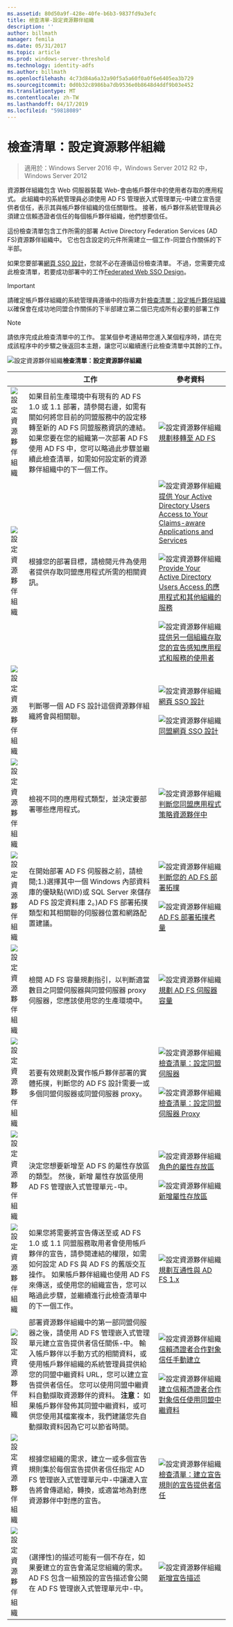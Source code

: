 ```yaml
---
ms.assetid: 80d50a9f-428e-40fe-b6b3-9837fd9a3efc
title: 檢查清單-設定資源夥伴組織
description: ''
author: billmath
manager: femila
ms.date: 05/31/2017
ms.topic: article
ms.prod: windows-server-threshold
ms.technology: identity-adfs
ms.author: billmath
ms.openlocfilehash: 4c73d84a6a32a90f5a5a60f0a0f6e6405ea3b729
ms.sourcegitcommit: 0d0b32c8986ba7db9536e0b8648d4ddf9b03e452
ms.translationtype: MT
ms.contentlocale: zh-TW
ms.lasthandoff: 04/17/2019
ms.locfileid: "59818089"
---
```

# <a name="checklist-configuring-the-resource-partner-organization"></a>檢查清單：設定資源夥伴組織

>適用於：Windows Server 2016 中，Windows Server 2012 R2 中，Windows Server 2012

資源夥伴組織包含 Web 伺服器裝載 Web\-會由帳戶夥伴中的使用者存取的應用程式。 此組織中的系統管理員必須使用 AD FS 管理嵌入式管理單元\-中建立宣告提供者信任，表示其與帳戶夥伴組織的信任關聯性。 接著，帳戶夥伴系統管理員必須建立信賴憑證者信任的每個帳戶夥伴組織，他們想要信任。  
  
這份檢查清單包含工作所需的部署 Active Directory Federation Services \(AD FS\)資源夥伴組織中。 它也包含設定的元件所需建立一個工作\-同盟合作關係的下半部。  
  
如果您要部署[網頁 SSO 設計](https://technet.microsoft.com/library/dd807033.aspx)，您就不必在遵循這份檢查清單。 不過，您需要完成此檢查清單，若要成功部署中的工作[Federated Web SSO Design](https://technet.microsoft.com/library/dd807050.aspx)。  
  
> [!IMPORTANT]  
> 請確定帳戶夥伴組織的系統管理員遵循中的指導方針[檢查清單：設定帳戶夥伴組織](Checklist--Configuring-the-Account-Partner-Organization.md)以確保會在成功地同盟合作關係的下半部建立第二個已完成所有必要的部署工作  
  
> [!NOTE]  
> 請依序完成此檢查清單中的工作。 當某個參考連結帶您進入某個程序時，請在完成該程序中的步驟之後返回本主題，讓您可以繼續進行此檢查清單中其餘的工作。  
  
![設定資源夥伴組織](media/2b05dce3-938f-4168-9b8f-1f4398cbdb9b.gif)**檢查清單：設定資源夥伴組織**  
  
||工作|參考資料|  
|-|--------|-------------|  
|![設定資源夥伴組織](media/icon_checkboxo.gif)|如果目前生產環境中有現有的 AD FS 1.0 或 1.1 部署，請參閱右邊，如需有關如何將您目前的同盟服務中的設定移轉至新的 AD FS 同盟服務資訊的連結。 如果您要在您的組織第一次部署 AD FS 使用 AD FS 中，您可以略過此步驟並繼續此檢查清單，如需如何設定新的資源夥伴組織中的下一個工作。|![設定資源夥伴組織](media/faa393df-4856-4431-9eda-4f4e5be72a90.gif)[規劃移轉至 AD FS](https://technet.microsoft.com/library/ff678044.aspx)|  
|![設定資源夥伴組織](media/icon_checkboxo.gif)|根據您的部署目標，請檢閱元件為使用者提供存取同盟應用程式所需的相關資訊。|![設定資源夥伴組織](media/faa393df-4856-4431-9eda-4f4e5be72a90.gif)[提供 Your Active Directory Users Access to Your Claims-aware Applications and Services](https://technet.microsoft.com/library/dd807071.aspx)<br /><br />![設定資源夥伴組織](media/faa393df-4856-4431-9eda-4f4e5be72a90.gif)[Provide Your Active Directory Users Access 的應用程式和其他組織的服務](https://technet.microsoft.com/library/dd807123.aspx)<br /><br />![設定資源夥伴組織](media/faa393df-4856-4431-9eda-4f4e5be72a90.gif)[提供另一個組織存取您的宣告感知應用程式和服務的使用者](https://technet.microsoft.com/library/dd807099.aspx)|  
|![設定資源夥伴組織](media/icon_checkboxo.gif)|判斷哪一個 AD FS 設計這個資源夥伴組織將會與相關聯。|![設定資源夥伴組織](media/faa393df-4856-4431-9eda-4f4e5be72a90.gif)[網頁 SSO 設計](https://technet.microsoft.com/library/dd807033.aspx)<br /><br />![設定資源夥伴組織](media/faa393df-4856-4431-9eda-4f4e5be72a90.gif)[同盟網頁 SSO 設計](https://technet.microsoft.com/library/dd807050.aspx)|  
|![設定資源夥伴組織](media/icon_checkboxo.gif)|檢視不同的應用程式類型，並決定要部署哪些應用程式。|![設定資源夥伴組織](media/faa393df-4856-4431-9eda-4f4e5be72a90.gif)[判斷您同盟應用程式策略資源夥伴中](https://technet.microsoft.com/library/dd807077.aspx)|  
|![設定資源夥伴組織](media/icon_checkboxo.gif)|在開始部署 AD FS 伺服器之前，請檢閱;1.\)選擇其中一個 Windows 內部資料庫的優缺點\(WID\)或 SQL Server 來儲存 AD FS 設定資料庫 2。\)AD FS 部署拓撲類型和其相關聯的伺服器位置和網路配置建議。|![設定資源夥伴組織](media/faa393df-4856-4431-9eda-4f4e5be72a90.gif)[判斷您的 AD FS 部署拓撲](https://technet.microsoft.com/library/gg982491.aspx)<br /><br />![設定資源夥伴組織](media/faa393df-4856-4431-9eda-4f4e5be72a90.gif)[AD FS 部署拓撲考量](https://technet.microsoft.com/library/gg982489.aspx)|  
|![設定資源夥伴組織](media/icon_checkboxo.gif)|檢閱 AD FS 容量規劃指引，以判斷適當數目之同盟伺服器與同盟伺服器 proxy 伺服器，您應該使用您的生產環境中。|![設定資源夥伴組織](media/faa393df-4856-4431-9eda-4f4e5be72a90.gif)[規劃 AD FS 伺服器容量](https://technet.microsoft.com/library/gg749899.aspx)|  
|![設定資源夥伴組織](media/icon_checkboxo.gif)|若要有效規劃及實作帳戶夥伴部署的實體拓撲，判斷您的 AD FS 設計需要一或多個同盟伺服器或同盟伺服器 proxy。|![設定資源夥伴組織](media/bc6cea1a-1c6c-4124-8c8f-1df5adfe8c88.gif)[檢查清單：設定同盟伺服器](Checklist--Setting-Up-a-Federation-Server.md)<br /><br />![設定資源夥伴組織](media/bc6cea1a-1c6c-4124-8c8f-1df5adfe8c88.gif)[檢查清單：設定同盟伺服器 Proxy](Checklist--Setting-Up-a-Federation-Server-Proxy.md)|  
|![設定資源夥伴組織](media/icon_checkboxo.gif)|決定您想要新增至 AD FS 的屬性存放區的類型。 然後，新增 屬性存放區使用 AD FS 管理嵌入式管理單元\-中。|![設定資源夥伴組織](media/faa393df-4856-4431-9eda-4f4e5be72a90.gif)[角色的屬性存放區](../../ad-fs/technical-reference/The-Role-of-Attribute-Stores.md)<br /><br />![設定資源夥伴組織](media/15dd35b6-6cc6-421f-93f8-7109920e7144.gif)[新增屬性存放區](../../ad-fs/operations/Add-an-Attribute-Store.md)|  
|![設定資源夥伴組織](media/icon_checkboxo.gif)|如果您將需要將宣告傳送至或 AD FS 1.0 或 1.1 同盟服務取用者會使用帳戶夥伴的宣告，請參閱連結的權限，如需如何設定 AD FS 與 AD FS 的舊版交互操作。 如果帳戶夥伴組織也使用 AD FS 來傳送，或使用您的組織宣告，您可以略過此步驟，並繼續進行此檢查清單中的下一個工作。|![設定資源夥伴組織](media/faa393df-4856-4431-9eda-4f4e5be72a90.gif)[規劃互通性與 AD FS 1.x](https://technet.microsoft.com/library/ff678040.aspx)|  
|![設定資源夥伴組織](media/icon_checkboxo.gif)|部署資源夥伴組織中的第一部同盟伺服器之後，請使用 AD FS 管理嵌入式管理單元建立宣告提供者信任關係\-中。 輸入帳戶夥伴以手動方式的相關資料，或使用帳戶夥伴組織的系統管理員提供給您的同盟中繼資料 URL，您可以建立宣告提供者信任。 您可以使用同盟中繼資料自動擷取資源夥伴的資料。 **注意：** 如果帳戶夥伴發佈其同盟中繼資料，或可供您使用其檔案複本，我們建議您先自動擷取資料因為它可以節省時間。|![設定資源夥伴組織](media/15dd35b6-6cc6-421f-93f8-7109920e7144.gif)[信賴憑證者合作對象信任手動建立](../operations/create-a-relying-party-trust.md#to-create-a-claims-aware-relying-party-trust-manually)<br /><br />![設定資源夥伴組織](media/15dd35b6-6cc6-421f-93f8-7109920e7144.gif)[建立信賴憑證者合作對象信任使用同盟中繼資料](../operations/create-a-relying-party-trust.md#to-create-a-claims-aware-relying-party-trust-using-federation-metadata)|  
|![設定資源夥伴組織](media/icon_checkboxo.gif)|根據您組織的需求，建立一或多個宣告規則集於每個宣告提供者信任指定 AD FS 管理嵌入式管理單元中\-中讓連入宣告將會傳遞給，轉換，或適當地為對應資源夥伴中對應的宣告。|![設定資源夥伴組織](media/bc6cea1a-1c6c-4124-8c8f-1df5adfe8c88.gif)[檢查清單：建立宣告規則的宣告提供者信任](Checklist--Creating-Claim-Rules-for-a-Claims-Provider-Trust.md)|  
|![設定資源夥伴組織](media/icon_checkboxo.gif)|\(選擇性\)的描述可能有一個不存在，如果要建立的宣告會滿足您組織的需求。 AD FS 包含一組預設的宣告描述會公開在 AD FS 管理嵌入式管理單元中\-中。|![設定資源夥伴組織](media/15dd35b6-6cc6-421f-93f8-7109920e7144.gif)[新增宣告描述](../../ad-fs/operations/Add-a-Claim-Description.md)|  
